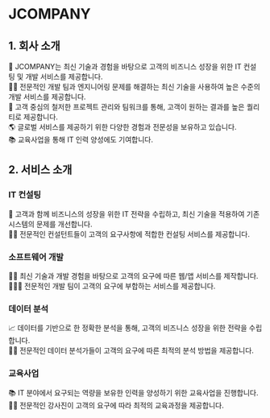 # JCOMPANY

## 1. 회사 소개
🚀 JCOMPANY는 최신 기술과 경험을 바탕으로 고객의 비즈니스 성장을 위한 IT 컨설팅 및 개발 서비스를 제공합니다.  
👨‍💻 전문적인 개발 팀과 엔지니어링 문제를 해결하는 최신 기술을 사용하여 높은 수준의 개발 서비스를 제공합니다.  
💼 고객 중심의 철저한 프로젝트 관리와 팀워크를 통해, 고객이 원하는 결과를 높은 퀄리티로 제공합니다.  
🌎 글로벌 서비스를 제공하기 위한 다양한 경험과 전문성을 보유하고 있습니다.  
📚 교육사업을 통해 IT 인력 양성에도 기여합니다.  

## 2. 서비스 소개
### IT 컨설팅
🤝 고객과 함께 비즈니스의 성장을 위한 IT 전략을 수립하고, 최신 기술을 적용하여 기존 시스템의 문제를 개선합니다.  
👨‍🏫 전문적인 컨설턴트들이 고객의 요구사항에 적합한 컨설팅 서비스를 제공합니다.  

### 소프트웨어 개발
👨‍💻 최신 기술과 개발 경험을 바탕으로 고객의 요구에 따른 웹/앱 서비스를 제작합니다.  
🧑‍🤝‍🧑 전문적인 개발 팀이 고객의 요구에 부합하는 서비스를 제공합니다.  

### 데이터 분석
📈 데이터를 기반으로 한 정확한 분석을 통해, 고객의 비즈니스 성장을 위한 전략을 수립합니다.  
👨‍🔬 전문적인 데이터 분석가들이 고객의 요구에 따른 최적의 분석 방법을 제공합니다.  

### 교육사업
📚 IT 분야에서 요구되는 역량을 보유한 인력을 양성하기 위한 교육사업을 진행합니다.  
👩‍🏫 전문적인 강사진이 고객의 요구에 따라 최적의 교육과정을 제공합니다.  
